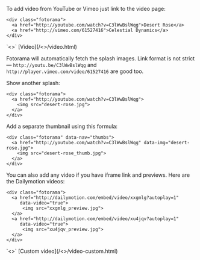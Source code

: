 To add video from YouTube or Vimeo just link to the video page:

	<div class="fotorama">
	  <a href="http://youtube.com/watch?v=C3lWwBslWqg">Desert Rose</a>
	  <a href="http://vimeo.com/61527416">Celestial Dynamics</a>
	</div>

<p class="after-pre">`<>` [Video](/<>/video.html)</p>

Fotorama will automatically fetch the splash images. Link format is not strict — `http://youtu.be/C3lWwBslWqg` and `http://player.vimeo.com/video/61527416` are good too.

Show another splash:

	<div class="fotorama">
	  <a href="http://youtube.com/watch?v=C3lWwBslWqg">
	    <img src="desert-rose.jpg">
	  </a>
	</div>

Add a separate thumbnail using this formula:

	<div class="fotorama" data-nav="thumbs">
	  <a href="http://youtube.com/watch?v=C3lWwBslWqg" data-img="desert-rose.jpg">
	    <img src="desert-rose_thumb.jpg">
	  </a>
	</div>

You can also add any video if you have iframe link and previews. Here are the Dailymotion videos:

	<div class="fotorama">
	  <a href="http://dailymotion.com/embed/video/xxgmlg?autoplay=1"
	     data-video="true">
		  <img src="xxgmlg_preview.jpg">
	  </a>
	  <a href="http://dailymotion.com/embed/video/xu4jqv?autoplay=1"
	     data-video="true">
		  <img src="xu4jqv_preview.jpg">
	  </a>
	</div>

<p class="after-pre">`<>` [Custom video](/<>/video-custom.html)</p>
